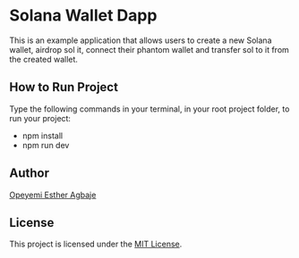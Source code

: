 # Solana Wallet Dapp

This is an example application that allows users to create a new Solana wallet, airdrop sol it, connect their phantom wallet and transfer sol to it from the created wallet.

## How to Run Project

Type the following commands in your terminal, in your root project folder, to run your project:

- npm install
- npm run dev

## Author

[Opeyemi Esther Agbaje](https://github.com/esteriella)

## License

This project is licensed under the [MIT License](LICENSE).
